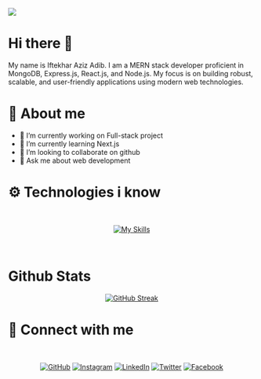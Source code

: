 ![](https://i.ibb.co.com/GkhH9wK/Iftekhar-Aziz-Adib.png)


# Hi there 👋


My name is Iftekhar Aziz Adib.
I am a MERN stack developer proficient in MongoDB, Express.js, React.js, and Node.js. My focus is on building robust, scalable, and user-friendly applications using modern web technologies.



# 🚀 About me



- 🔭 I’m currently working on Full-stack project 
- 🌱 I’m currently learning Next.js 
- 👯 I’m looking to collaborate on github 
- 💬 Ask me about web development





# ⚙️ Technologies i know

<br>

<div align="center">


[![My Skills](https://skillicons.dev/icons?i=,html,css,js,tailwind,react,firebase,nextjs,mongodb,figma,express,bootstrap,nodejs)](https://skillicons.dev)

</div>

<br>



#  Github Stats

<div align="center">
  
[![GitHub Streak](https://streak-stats.demolab.com?user=Adib227&theme=dark&hide_border=true)](https://git.io/streak-stats)

</div>


# 🤝 Connect with me

<br>

<div align="center">
  


[![GitHub](https://img.shields.io/badge/GitHub-181717?style=for-the-badge&logo=github&logoColor=white)](https://github.com/Adib227)
[![Instagram](https://img.shields.io/badge/Instagram-E4405F?style=for-the-badge&logo=instagram&logoColor=white)](https://instagram.com/adib.227)
[![LinkedIn](https://img.shields.io/badge/LinkedIn-1DA1F2?style=for-the-badge&logo=linkedin&logoColor=white)](https://linkedin.com/iftekhar-aziz-adib)
[![Twitter](https://img.shields.io/badge/Twitter-1DA1F2?style=for-the-badge&logo=twitter&logoColor=white)](https://twitter.com/AdibIftekhar1)
[![Facebook](https://img.shields.io/badge/Facebook-0077B5?style=for-the-badge&logo=facebook&logoColor=white)](https://facebook.com/in/Adib.227)

</div>

<br>










